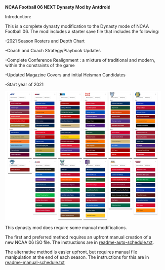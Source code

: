 <B>NCAA Football 06 NEXT Dynasty Mod by Antdroid</B>

Introduction:

This is a complete dynasty modification to the Dynasty mode of NCAA Football 06. The mod includes a starter save file that includes the following:

-2021 Season Rosters and Depth Chart

-Coach and Coach Strategy/Playbook Updates

-Complete Conference Realignment : a mixture of traditional and modern, within the constraints of the game

-Updated Magazine Covers and initial Heisman Candidates

-Start year of 2021

<img src="NCAA-NEXT-Realignment.png" width=1000>



This dynasty mod does require some manual modifications. 

The first and preferred method requires an upfront manual creation of a new NCAA 06 ISO file. The instructions are in <a href="readme-auto-schedule.txt">readme-auto-schedule.txt</a>. 

The alternative method is easier upfront, but requires manual file manipulation at the end of each season. The instructions for this are in <a href="readme-manual-schedule.txt">readme-manual-schedule.txt</a>



